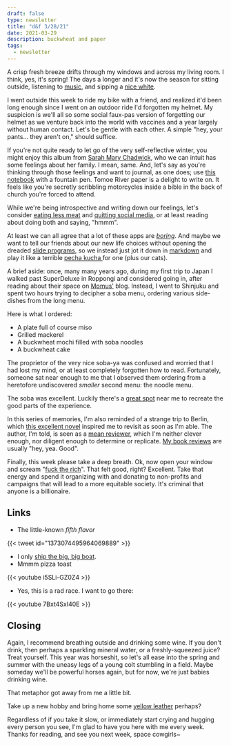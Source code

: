 ```yaml
---
draft: false
type: newsletter
title: "d&f 3/28/21"
date: 2021-03-29
description: buckwheat and paper
tags:
  - newsletter
---
```


A crisp fresh breeze drifts through my windows and across my living room. I think, yes, it's spring! The days a longer and it's now the season for sitting outside, listening to [music](https://floatingpoints.bandcamp.com/), and sipping a [nice white](https://en.wikipedia.org/wiki/Vin_jaune).

I went outside this week to ride my bike with a friend, and realized it'd been long enough since I went on an outdoor ride I'd forgotten my helmet. My suspicion is we'll all so some social faux-pas version of forgetting our helmet as we venture back into the world with vaccines and a year largely without human contact. Let's be gentle with each other. A simple "hey, your pants... they aren't on," should suffice.

If you're not quite ready to let go of the very self-reflective winter, you might enjoy this album from [Sarah Mary Chadwick](https://www.russh.com/sarah-mary-chadwick/), who we can intuit has some feelings about her family. I mean, same. And, let's say as you're thinking through those feelings and want to journal, as one does; use [this notebook](https://taroko-select.myshopify.com/collections/lay-flat-notebooks/products/enigma-a6-notebook-v2-with-white-tomoe-river-paper) with a fountain pen. Tomoe River paper is a delight to write on. It feels like you're secretly scribbling motorcycles inside a bible in the back of church you're forced to attend.

While we're being introspective and writing down our feelings, let's consider [eating less meat](https://www.eater.com/22314220/climate-change-meat-industry-cattle-farming-vegetarian-flexitarian) and [quitting social media](https://www.theguardian.com/lifeandstyle/2021/feb/10/people-who-quit-social-media), or at least reading about doing both and saying, "hmmm".

At least we can all agree that a lot of these apps are [_boring_](https://www.andy.works/words/no-more-boring-apps). And maybe we want to tell our friends about our new life choices without opening the dreaded [slide programs](https://www.deckset.com), so we instead just jot it down in [markdown](https://www.deckset.com) and play it like a terrible [pecha kucha ](https://en.wikipedia.org/wiki/PechaKucha)for one (plus our cats). 

A brief aside: once, many many years ago, during my first trip to Japan I walked past SuperDeluxe in Roppongi and considered going in, after reading about their space on [Momus'](http://www.imomus.com) blog. Instead, I went to Shinjuku and spent two hours trying to decipher a soba menu, ordering various side-dishes from the long menu. 

Here is what I ordered:
- A plate full of course miso
- Grilled mackerel
- A buckwheat mochi filled with soba noodles
- A buckwheat cake

The proprietor of the very nice soba-ya was confused and worried that I had lost my mind, or at least completely forgotten how to read. Fortunately, someone sat near enough to me that I observed them ordering from a heretofore undiscovered _smaller_ second menu: the noodle menu. 

The soba was excellent. Luckily there's a [great spot](https://sobaichioakland.com) near me to recreate the good parts of the experience.

In this series of memories, I'm also reminded of a strange trip to Berlin, which [this excellent novel](https://www.nybooks.com/articles/2021/04/08/i-phone-lauren-oyler-fake-accounts/) inspired me to revisit as soon as I'm able. The author, I'm told, is seen as a [mean reviewer](https://www.lrb.co.uk/the-paper/v42/n02/lauren-oyler/ha-ha!-ha-ha), which I'm neither clever enough, nor diligent enough to determine or replicate. [My book reviews](https://www.brookshelley.com/books/) are usually "hey, yea. Good".

Finally, this week please take a deep breath. Ok, now open your window and scream "[fuck the rich](https://www.bloomberg.com/news/articles/2021-03-22/tax-evasion-richest-1-of-americans-hide-20-of-their-income-from-the-irs)". That felt good, right? Excellent. Take that energy and spend it organizing with and donating to non-profits and campaigns that will lead to a more equitable society. It's criminal that anyone is a billionaire. 

## Links

- The little-known _fifth flavor_

{{< tweet id="1373074495964069889" >}}

- I only [ship the big, big boat](https://www.shatnerchatner.com/p/of-a-bigness-interview-with-the-big).
- Mmmm pizza toast

{{< youtube i5SLi-GZ0Z4 >}}

- Yes, this is a rad race. I want to go there:

{{< youtube 7Bxt4SxI40E >}}

## Closing

Again, I recommend breathing outside and drinking some wine. If you don't drink, then perhaps a sparkling mineral water, or a freshly-squeezed juice? Treat yourself. This year was horseshit, so let's all ease into the spring and summer with the uneasy legs of a young colt stumbling in a field. Maybe someday we'll be powerful horses again, but for now, we're just babies drinking wine.

That metaphor got away from me a little bit.

Take up a new hobby and bring home some [yellow leather](https://www.youtube.com/watch?v=Gc0gdH3xlcE&t=470s) perhaps?

Regardless of if you take it slow, or immediately start crying and hugging every person you see, I'm glad to have you here with me every week. Thanks for reading, and see you next week, space cowgirls~
